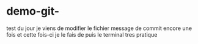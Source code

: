# demo-git-
test du jour
je viens de modifier le fichier
message de commit
encore une fois
et cette fois-ci je le fais de puis le terminal
tres pratique 
